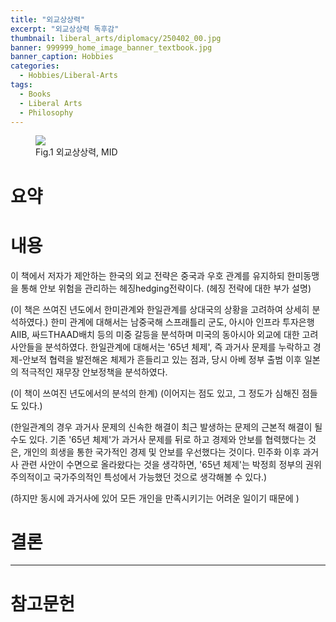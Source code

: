 ```yaml
---
title: "외교상상력"
excerpt: "외교상상력 독후감"
thumbnail: liberal_arts/diplomacy/250402_00.jpg
banner: 999999_home_image_banner_textbook.jpg
banner_caption: Hobbies
categories:
  - Hobbies/Liberal-Arts
tags:
  - Books
  - Liberal Arts
  - Philosophy
---
```


<figure class="align-center" style="width: 30%">
  <a href="{{ site.url }}{{ site.baseurl }}/assets/images/liberal_arts/diplomacy/250402_00.jpg">
  <img src="{{ site.url }}{{ site.baseurl }}/assets/images/liberal_arts/diplomacy/250402_00.jpg">
  </a>
  <figcaption>
  Fig.1 외교상상력, MID
  </figcaption>
</figure>

# 요약



# 내용

이 책에서 저자가 제안하는 한국의 외교 전략은 중국과 우호 관계를 유지하되 한미동맹을 통해 안보 위험을 관리하는 헤징hedging전략이다. (헤징 전략에 대한 부가 설명)

(이 책은 쓰여진 년도에서 한미관계와 한일관계를 상대국의 상황을 고려하여 상세히 분석하였다.) 한미 관계에 대해서는 남중국해 스프래틀리 군도, 아시아 인프라 투자은행AIIB, 싸드THAAD배치 등의 미중 갈등을 분석하며 미국의 동아시아 외교에 대한 고려 사안들을 분석하였다. 한일관계에 대해서는 '65년 체제', 즉 과거사 문제를 누락하고 경제-안보적 협력을 발전해온 체제가 흔들리고 있는 점과, 당시 아베 정부 출범 이후 일본의 적극적인 재무장 안보정책을 분석하였다.

(이 책이 쓰여진 년도에서의 분석의 한계) (이어지는 점도 있고, 그 정도가 심해진 점들도 있다.)



(한일관계의 경우 과거사 문제의 신속한 해결이 최근 발생하는 문제의 근본적 해결이 될 수도 있다. 기존 '65년 체제'가 과거사 문제를 뒤로 하고 경제와 안보를 협력했다는 것은, 개인의 희생을 통한 국가적인 경제 및 안보를 우선했다는 것이다. 민주화 이후 과거사 관련 사안이 수면으로 올라왔다는 것을 생각하면, '65년 체제'는 박정희 정부의 권위주의적이고 국가주의적인 특성에서 가능했던 것으로 생각해볼 수 있다.)

(하지만 동시에 과거사에 있어 모든 개인을 만족시키기는 어려운 일이기 때문에 )


# 결론


---

# 참고문헌


